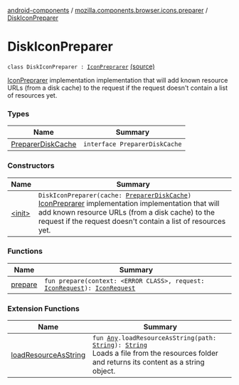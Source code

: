 [android-components](../../index.md) / [mozilla.components.browser.icons.preparer](../index.md) / [DiskIconPreparer](./index.md)

# DiskIconPreparer

`class DiskIconPreparer : `[`IconPreprarer`](../-icon-preprarer/index.md) [(source)](https://github.com/mozilla-mobile/android-components/blob/master/components/browser/icons/src/main/java/mozilla/components/browser/icons/preparer/DiskIconPreparer.kt#L14)

[IconPreprarer](../-icon-preprarer/index.md) implementation implementation that will add known resource URLs (from a disk cache) to the request
if the request doesn't contain a list of resources yet.

### Types

| Name | Summary |
|---|---|
| [PreparerDiskCache](-preparer-disk-cache/index.md) | `interface PreparerDiskCache` |

### Constructors

| Name | Summary |
|---|---|
| [&lt;init&gt;](-init-.md) | `DiskIconPreparer(cache: `[`PreparerDiskCache`](-preparer-disk-cache/index.md)`)`<br>[IconPreprarer](../-icon-preprarer/index.md) implementation implementation that will add known resource URLs (from a disk cache) to the request if the request doesn't contain a list of resources yet. |

### Functions

| Name | Summary |
|---|---|
| [prepare](prepare.md) | `fun prepare(context: <ERROR CLASS>, request: `[`IconRequest`](../../mozilla.components.browser.icons/-icon-request/index.md)`): `[`IconRequest`](../../mozilla.components.browser.icons/-icon-request/index.md) |

### Extension Functions

| Name | Summary |
|---|---|
| [loadResourceAsString](../../mozilla.components.support.test.file/kotlin.-any/load-resource-as-string.md) | `fun `[`Any`](https://kotlinlang.org/api/latest/jvm/stdlib/kotlin/-any/index.html)`.loadResourceAsString(path: `[`String`](https://kotlinlang.org/api/latest/jvm/stdlib/kotlin/-string/index.html)`): `[`String`](https://kotlinlang.org/api/latest/jvm/stdlib/kotlin/-string/index.html)<br>Loads a file from the resources folder and returns its content as a string object. |

